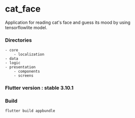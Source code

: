 # cat_face

Application for reading cat's face and guess its mood by using tensorflowlite model.

### Directories

```
- core
    - localization
- data
- logic
- presentation
    - components
    - screens
```

### Flutter version : stable 3.10.1

### Build

```
flutter build appbundle
```
